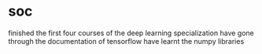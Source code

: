 # soc
finished the first four courses of the deep learning specialization
have gone through the documentation of tensorflow
have learnt the numpy libraries
